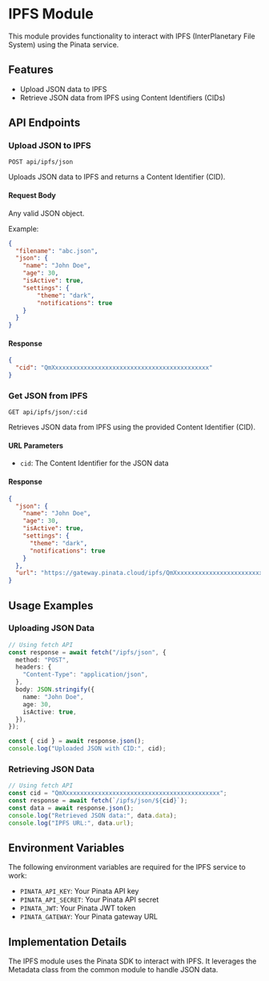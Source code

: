 # IPFS Module

This module provides functionality to interact with IPFS (InterPlanetary File System) using the Pinata service.

## Features

- Upload JSON data to IPFS
- Retrieve JSON data from IPFS using Content Identifiers (CIDs)

## API Endpoints

### Upload JSON to IPFS

```
POST api/ipfs/json
```

Uploads JSON data to IPFS and returns a Content Identifier (CID).

#### Request Body

Any valid JSON object.

Example:

```json
{
  "filename": "abc.json",
  "json": {
    "name": "John Doe",
    "age": 30,
    "isActive": true,
    "settings": {
        "theme": "dark",
        "notifications": true
    }
  }
}
```

#### Response

```json
{
  "cid": "QmXxxxxxxxxxxxxxxxxxxxxxxxxxxxxxxxxxxxxxxxxxxx"
}
```

### Get JSON from IPFS

```
GET api/ipfs/json/:cid
```

Retrieves JSON data from IPFS using the provided Content Identifier (CID).

#### URL Parameters

- `cid`: The Content Identifier for the JSON data

#### Response

```json
{
  "json": {
    "name": "John Doe",
    "age": 30,
    "isActive": true,
    "settings": {
      "theme": "dark",
      "notifications": true
    }
  },
  "url": "https://gateway.pinata.cloud/ipfs/QmXxxxxxxxxxxxxxxxxxxxxxxxxxxxxxxxxxxxxxxxxxxx"
}
```

## Usage Examples

### Uploading JSON Data

```typescript
// Using fetch API
const response = await fetch("/ipfs/json", {
  method: "POST",
  headers: {
    "Content-Type": "application/json",
  },
  body: JSON.stringify({
    name: "John Doe",
    age: 30,
    isActive: true,
  }),
});

const { cid } = await response.json();
console.log("Uploaded JSON with CID:", cid);
```

### Retrieving JSON Data

```typescript
// Using fetch API
const cid = "QmXxxxxxxxxxxxxxxxxxxxxxxxxxxxxxxxxxxxxxxxxxxx";
const response = await fetch(`/ipfs/json/${cid}`);
const data = await response.json();
console.log("Retrieved JSON data:", data.data);
console.log("IPFS URL:", data.url);
```

## Environment Variables

The following environment variables are required for the IPFS service to work:

- `PINATA_API_KEY`: Your Pinata API key
- `PINATA_API_SECRET`: Your Pinata API secret
- `PINATA_JWT`: Your Pinata JWT token
- `PINATA_GATEWAY`: Your Pinata gateway URL

## Implementation Details

The IPFS module uses the Pinata SDK to interact with IPFS. It leverages the Metadata class from the common module to handle JSON data.
